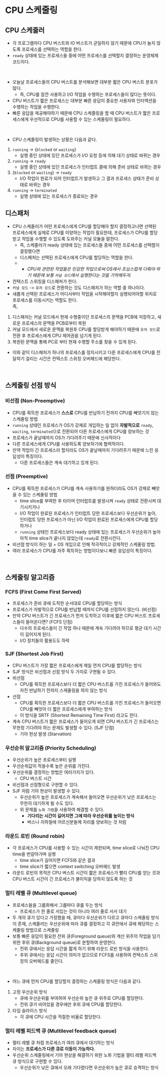 # CPU 스케줄링

## CPU 스케줄러
- 각 프로그램마다 CPU 버스트와 IO 버스트가 균일하지 않기 때문에 CPU가 놀지 않도록 프로세스를 선택하는 역할을 한다.
- `ready` 상태에 있는 프로세스들 중에 어떤 프로세스를 선택할지 결정하는 운영체제 코드이다.

<br>

- 오늘날 프로세스들의 CPU 버스트를 분석해보면 대부분 짧은 CPU 버스트 분포가 많다. 
  - 즉, CPU를 잠깐 사용하고 I/O 작업을 수행하는 프로세스들이 많다는 뜻이다.
- CPU 버스트가 짧은 프로세스는 대부분 빠른 응답이 중요한 사용자와 인터액션을 수행하는 작업을 수행한다. 
- 빠른 응답을 제공해야하기 때문에 CPU 스케줄링을 할 때 CPU 버스트가 짧은 프로세스에게 우선적으로 CPU를 사용할 수 있는 스케줄링이 필요하다.

<br>

- CPU 스케줄링이 발생하는 상황은 다음과 같다.
1. `running` -> {`blocked` or `waiting`}
   - 실행 중인 상태에 있던 프로세스가 I/O 요청 등에 의해 대기 상태로 바뀌는 경우
2. `running` -> `ready`
   - 실행 중인 상태에 있던 프로세스가 인터럽트 콜에 의해 준비 상태로 바뀌는 경우
3. {`blocked` or `waiting`} -> `ready`
   - I/O 작업이 완료가 되어 인터럽트가 발생하고 그 결과 프로세스 상태가 준비 상태로 바뀌는 경우
4. `running` -> `terminated`
   - 실행 상태에 있는 프로세스가 종료되는 경우 

## 디스패처
- CPU 스케줄러가 어떤 프로세스에게 CPU를 할당해야 할지 결정하고나면 선택된 프로세스에게 실제로 CPU를 이양하는 작업이 필요한데, 프로세스가 CPU를 할당받고 작업을 수행할 수 있도록 도와주는 커널 모듈을 말한다.
  - 즉, 스케줄러가 ready 상태에 있는 프로세스들 중에 어떤 프로세스를 선택할지 결정했다면
  - 디스패처는 선택된 프로세스에게 CPU를 할당하는 역할을 한다.
  - - _CPU와 관련된 작업들은 민감한 작업으로써 OS에서 조심스럽게 다뤄야 하기 때문에 보통 `커널 모드`에서 실행한다는 것을 기억해두자._
- 컨텍스트 스위칭을 디스패쳐가 한다.
- `커널 모드` -> `유저 모드`로 전환하는 것도 디스패처가 하는 역할 중 하나이다.
- 새롭게 선택된 프로세스가 어디서부터 작업을 시작해야할지 실행되어야할 위치로 프로세스를 이동시키는 역할도 한다. <br>
즉,
1. 디스패처는 커널 모드에서 현재 수행중이던 프로세스의 문맥을 PCB에 저장하고, 새로운 프로세스의 문맥을 PCB로부터 복원
2. 커널 모드에서 새로운 문맥을 복원후 CPU를 할당받게 해야하기 때문에 `유저 모드`로 전환 후 프로세스에게 CPU 제어권을 넘기게 된다.
3. 복원된 문맥을 통해 PC로 부터 현재 수행할 주소를 찾을 수 있게 된다.

- 이와 같이 디스패처가 하나의 프로세스를 정지시키고 다른 프로세스에게 CPU를 전달하기 걸리는 시간은 컨텍스트 스위칭 오버헤드에 해당한다.

<br>

## 스케줄링 선점 방식

### 비선점 (Non-Preemptive)
- CPU를 획득한 프로세스가 **스스로** CPU를 반납하기 전까지 CPU를 빼앗기지 않는 스케줄링 방법
- `running` 상태인 프로세스가 OS가 강제로 개입하는 일 없이 **자발적으로** `ready`, `waiting`, `terminated`으로 전환되어 다른 프로세스에게 CPU를 양보하는 것
- 프로세스가 끝날때까지 OS가 기다려주기 때문에 신사적이다
- 다른 프로세스에게 CPU를 사용하도록 양보하기에 협력적이다. 
- 만약 작업이 긴 프로세스라 할지라도 OS가 끝날때까지 기다려주기 때문에 느린 응답성이 특징이다.
  - 다른 프로세스들은 계속 대기하고 있게 된다.

### 선점 (Preemptive)
- CPU를 획득한 프로세스가 CPU를 계속 사용하기를 원하더라도 OS가 강제로 빼앗을 수 있는 스케줄링 방법
  - time slice를 부여한 후 타이머 인터럽트를 발생시켜 `ready` 상태로 전환시켜 대기시키거나
  - I/O 작업이 완료된 프로세스가 인터럽트 당한 프로세스보다 우선순위가 높아, 인터럽트 당한 프로세스가 아닌 I/O 작업이 완료된 프로세스에게 CPU를 할당하거나
  - `running` 상태인 프로세스보다 ready 상태에 있는 프로세스가 우선순위가 높아 아직 time slice가 끝나지 않았는데 `ready`로 전환시킨다.
- 비선점 방식이 하는 일 + OS 개입으로 인해 적극적이고 강제적인 스케줄링 방법.
- 여러 프로세스가 CPU를 자주 획득하는 방법이다보니 빠른 응답성이 특징이다.

<br>

## 스케줄링 알고리즘
### FCFS (First Come First Served)
- 프로세스가 준비 큐에 도착한 순서대로 CPU를 할당하는 방식
- 프로세스가 자발적으로 CPU를 반납할 때까지 CPU를 선점하지 않는다. (비선점)
- 만약 CPU 버스트가 긴 프로세스가 먼저 도착하고 이후에 짧은 CPU 버스트 프로세스들이 들어온다면? (FCFS 단점)
  - 다수의 프로세스들이 긴 작업 하나 때문에 계속 기다려야 하므로 평균 대기 시간이 길어지게 된다.
  - I/O 장치들의 활용도도 하락

### SJF (Shortest Job First)
- CPU 버스트가 가장 짧은 프로세스에게 제일 먼저 CPU를 할당하는 방식
- SJF 방식은 비선점과 선점 방식 두 가지로 구현될 수 있다.
- 비선점
  - CPU를 획득한 프로세스보다 더 짧은 CPU 버스트를 가진 프로세스가 들어와도 자진 반납하기 전까지 스케줄링을 하지 않는 방식
- 선점
  - CPU를 획득한 프로세스보다 더 짧은 CPU 버스트를 가진 프로세스가 들어오면 CPU를 빼앗아 더 짧은 프로세스에게 부여하는 방식
  - 이 방식을 SRTF (Shortest Remaining Time First) 라고도 한다.
- 계속 CPU 버스트가 짧은 프로세스가 들어오게 되면 CPU 버스트가 긴 프로세스는 무한정 기다려야 하는 문제도 발생할 수 있다. (SJF 단점)
  - 기아 현상 발생 (Starvation)

### 우선순위 알고리즘 (Priority Scheduling)
- 우선순위가 높은 프로세스부터 실행
- 우선순위값이 작을수록 높은 순위를 가진다.
- 우선순위를 결정하는 방법은 여러가지가 있다.
  - CPU 버스트 시간
- 비선점과 선점형으로 구현할 수 있다.
- SJF 처럼 기아 현상이 발생할 수 있다.
  - 우선순위가 높은 프로세스가 계속해서 들어오면 우선순위가 낮은 프로세스는 무한히 대기하게 될 수도 있다.
  - 위 문제를 `노화 기법`을 사용하여 해결할 수 있다.
    - **기다리는 시간이 길어지면 그에 따라 우선순위를 높이는 방식**
    - 버스나 지하철에 어르신분들께 자리를 양보하는 것 처럼

### 라운드 로빈 (Round robin)
- 각 프로세스가 CPU를 사용할 수 있는 시간이 제한되며, time slice로 나눠진 CPU time을 번갈아가며 실행
  - time slice가 길어지면 FCFS와 같은 결과
  - time slice가 짧으면 context switching 오버헤드 발생
- 라운드 로빈의 목적은 CPU 버스트 시간이 짧은 프로세스가 빨리 CPU를 얻는 것과 CPU 버스트 시간이 긴 프로세스가 불이익을 당하지 않도록 하는 것


### 멀티 레벨 큐 (Multilevel queue)
- 프로세스들을 그룹화해서 그룹마다 큐를 두는 방식
  - 프로세스가 한 줄로 서있는 것이 아니라 여러 줄로 서서 대기
- 두 개의 큐가 있다고 가정했을 때, 큐마다 우선순위가 다르고 큐마다 스케줄링 방식이 존재, 스케줄러는 우선순위에 따라 큐를 결정하고 각 큐안에서 큐에 해당하는 스케줄링 방법으로 스케줄링
- 보통 빠른 응답이 필요한 전위 큐(Foreground queue)와 계산 위주의 작업을 담기 위한 후위 큐(Background queue)로 분할하여 운영한다.
  - 전위 큐에서는 응답 시간을 짧게 하기 위해 라운드 로빈 방식을 사용한다.
  - 후위 큐에서는 응답 시간이 의미가 없으므로 FCFS를 사용하여 컨텍스트 스위칭의 오버헤드를 줄인다.

<br>

- 어느 큐에 먼저 CPU를 할당할지 결정하는 스케줄링 방식은 다음과 같다.
1. 고정 우선순위 방식
    - 큐에 우선순위를 부여하여 우선순위 높은 큐 위주로 CPU를 할당한다.
    - 전위 큐가 비어있을 경우에만 후위 큐에 CPU를 할당한다.
2. 타임 슬라이스 방식
    - 각 큐에 CPU 시간을 적절한 비율로 할당한다.

### 멀티 레벨 피드백 큐 (Multilevel feedback queue)
- 멀티 레벨 큐 처럼 프로세스가 여러 큐에서 대기하는 방식
- 차이는 **프로세스가 다른 큐로 이동이 가능하다.**
- 우선순위 스케줄링에서 기아 현상을 해결하기 위한 노화 기법을 멀티 레벨 피드백 큐 방식으로 구현할 수 있다.
  - 우선순위가 낮은 큐에서 오래 기다렸다면 우선순위가 높은 큐로 승격하는 방식